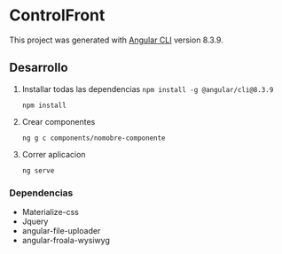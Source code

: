 # ControlFront

This project was generated with [Angular CLI](https://github.com/angular/angular-cli) version 8.3.9.

## Desarrollo

1.  Installar todas las dependencias 
    ``` npm install -g @angular/cli@8.3.9 ```

    ``` npm install ```

1.  Crear componentes 

    ``` ng g c components/nomobre-componente ```

1.  Correr aplicacion 
    
    ``` ng serve ```

### Dependencias

-   Materialize-css
-   Jquery
-   angular-file-uploader
-   angular-froala-wysiwyg